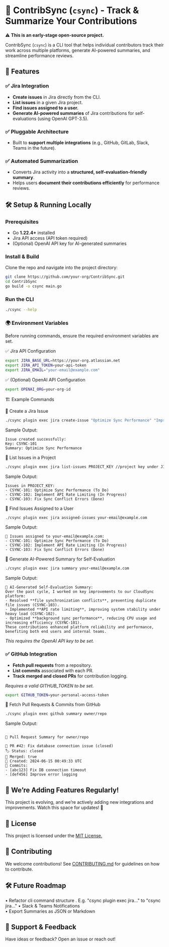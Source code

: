 # 🚀 ContribSync (`csync`) - Track & Summarize Your Contributions


⚠️ **This is an early-stage open-source project.**


ContribSync (`csync`) is a CLI tool that helps individual contributors track their work across multiple platforms, generate AI-powered summaries, and streamline performance reviews.

## 📌 Features

### ✅ Jira Integration
- **Create issues** in Jira directly from the CLI.
- **List issues** in a given Jira project.
- **Find issues assigned to a user.**
- **Generate AI-powered summaries** of Jira contributions for self-evaluations (using OpenAI GPT-3.5).

### ✅ Pluggable Architecture
- Built to **support multiple integrations** (e.g., GitHub, GitLab, Slack, Teams in the future).

### ✅ Automated Summarization
- Converts Jira activity into a **structured, self-evaluation-friendly summary**.
- Helps users **document their contributions efficiently** for performance reviews.


## 🛠️ Setup & Running Locally

### Prerequisites
- Go **1.22.4+** installed
- Jira API access (API token required)
- (Optional) OpenAI API key for AI-generated summaries

### Install & Build
Clone the repo and navigate into the project directory:
```sh
git clone https://github.com/your-org/ContribSync.git
cd ContribSync
go build -o csync main.go
```

### Run the CLI
```sh
./csync --help
```

### 🌍 Environment Variables

Before running commands, ensure the required environment variables are set.

✅ Jira API Configuration
```sh
export JIRA_BASE_URL=https://your-org.atlassian.net
export JIRA_API_TOKEN=your-api-token
export JIRA_EMAIL="your-email@example.com"
```

✅ (Optional) OpenAI API Configuration
```sh
export OPENAI_ORG=your-org-id
```
🏗️ Example Commands

📌 Create a Jira Issue
```sh  
./csync plugin exec jira create-issue "Optimize Sync Performance" "Improve background sync to reduce CPU usage."
```
Sample Output:
``` 
Issue created successfully:
Key: CSYNC-101
Summary: Optimize Sync Performance
```

📌 List Issues in a Project
```sh
./csync plugin exec jira list-issues PROJECT_KEY //project key under JIRA project settings
```
Sample Output:
```
Issues in PROJECT_KEY:
- CSYNC-101: Optimize Sync Performance (To Do)
- CSYNC-102: Implement API Rate Limiting (In Progress)
- CSYNC-103: Fix Sync Conflict Errors (Done)
```

📌 Find Issues Assigned to a User
```sh
./csync plugin exec jira assigned-issues your-email@example.com
```
Sample Output:
```
📌 Issues assigned to your-email@example.com:
- CSYNC-101: Optimize Sync Performance (To Do)
- CSYNC-102: Implement API Rate Limiting (In Progress)
- CSYNC-103: Fix Sync Conflict Errors (Done)
```

📌 Generate AI-Powered Summary for Self-Evaluation
```sh
./csync plugin exec jira summary your-email@example.com
```
Sample Output:
```
📌 AI-Generated Self-Evaluation Summary:
Over the past cycle, I worked on key improvements to our CloudSync platform:
- Resolved **file synchronization conflicts**, preventing duplicate file issues (CSYNC-103).
- Implemented **API rate limiting**, improving system stability under heavy load (CSYNC-102).
- Optimized **background sync performance**, reducing CPU usage and increasing efficiency (CSYNC-101).
These contributions enhanced platform reliability and performance, benefiting both end users and internal teams.
```
_This requires the OpenAI API key to be set._

### ✅ GitHub Integration
- **Fetch pull requests** from a repository.
- **List commits** associated with each PR.
- **Track merged and closed PRs** for contribution logging.

_Requires a valid GITHUB_TOKEN to be set._
```sh
export GITHUB_TOKEN=your-personal-access-token
```


📌 Fetch Pull Requests & Commits from GitHub
```sh
./csync plugin exec github summary owner/repo

```

Sample Output:
```

📌 Pull Request Summary for owner/repo

🔹 PR #42: Fix database connection issue (closed)
🏷️ Status: closed
🔄 Merged: true
📆 Created: 2024-06-15 00:49:33 UTC
📝 Commits:
- [abc123] Fix DB connection timeout
- [def456] Improve error logging
```

## 🚀 We’re Adding Features Regularly!

This project is evolving, and we’re actively adding new integrations and improvements.
Watch this space for updates! 🚀

## 📜 License

This project is licensed under the [MIT License.](LICENSE)

## 🤝 Contributing

We welcome contributions! See [CONTRIBUTING.md](CONTRIBUTING.md) for guidelines on how to contribute.

## 🛠️ Future Roadmap
•	Refactor cli command structure . E.g. "csync plugin exec jira..." to "csync jira..."
•	Slack & Teams Notifications  
•	Export Summaries as JSON or Markdown  

## 🌟 Support & Feedback

Have ideas or feedback? Open an issue or reach out!